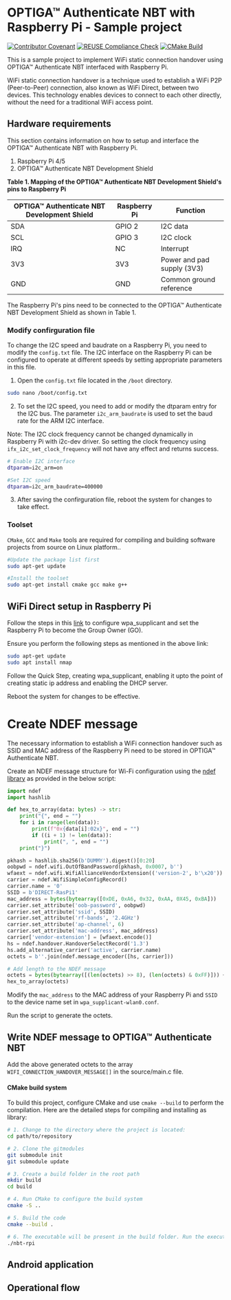 <!--
SPDX-FileCopyrightText: Copyright (c) 2024 Infineon Technologies AG
SPDX-License-Identifier: MIT
-->

# OPTIGA&trade; Authenticate NBT with Raspberry Pi - Sample project

[![Contributor Covenant](https://img.shields.io/badge/Contributor%20Covenant-2.1-4baaaa.svg)](CODE_OF_CONDUCT.md)
[![REUSE Compliance Check](https://github.com/Infineon/optiga-nbt-lib-c/actions/workflows/linting-test.yml/badge.svg?branch=main)](https://github.com/Infineon/optiga-nbt-lib-c/actions/workflows/linting-test.yml)
[![CMake Build](https://github.com/Infineon/optiga-nbt-lib-c/actions/workflows/build-test.yml/badge.svg?branch=main)](https://github.com/Infineon/optiga-nbt-lib-c/actions/workflows/cmake-single-platform.yml)

This is a sample project to implement WiFi static connection handover using OPTIGA&trade; Authenticate NBT interfaced with Raspberry Pi.

WiFi static connection handover is a technique used to establish a WiFi P2P (Peer-to-Peer) connection, also known as WiFi Direct, between two devices. This technology enables devices to connect to each other directly, without the need for a traditional WiFi access point.

## Hardware requirements

This section contains information on how to setup and interface the OPTIGA™ Authenticate NBT with Raspberry Pi.

1. Raspberry Pi 4/5
2. OPTIGA&trade; Authenticate NBT Development Shield

**Table 1. Mapping of the OPTIGA&trade; Authenticate NBT Development Shield's pins to Raspberry Pi**

| OPTIGA&trade; Authenticate NBT Development Shield | Raspberry Pi | Function |
| ------------------------------------------------- | --------------------- | -------- |
| SDA                           | GPIO 2        | I2C data                   |
| SCL                           | GPIO 3        | I2C clock                  |
| IRQ                           | NC        | Interrupt                  |
| 3V3                           | 3V3                     | Power and pad supply (3V3) |
| GND                           | GND                     | Common ground reference    |

The Raspberry Pi's pins need to be connected to the OPTIGA&trade; Authenticate NBT Development Shield as shown in Table 1.

### Modify confirguration file
To change the I2C speed and baudrate on a Raspberry Pi, you need to modify the `config.txt` file. The I2C interface on the Raspberry Pi can be configured to operate at different speeds by setting appropriate parameters in this file.
1. Open the `config.txt` file located in the `/boot` directory.
```sh
sudo nano /boot/config.txt
```
2. To set the I2C speed, you need to add or modify the dtparam entry for the I2C bus. The parameter `i2c_arm_baudrate` is used to set the baud rate for the ARM I2C interface.

Note: The I2C clock frequency cannot be changed dynamically in Raspberry Pi with i2c-dev driver. So setting the clock frequency using ```ifx_i2c_set_clock_frequency``` will not have any effect and returns success.
```sh
# Enable I2C interface
dtparam=i2c_arm=on

#Set I2C speed
dtparam=i2c_arm_baudrate=400000
```
3. After saving the confirguration file, reboot the system for changes to take effect.

### Toolset
`CMake`, `GCC` and `Make` tools are required for compiling and building software projects from source on Linux platform..

```sh
#Update the package list first
sudo apt-get update

#Install the toolset
sudo apt-get install cmake gcc make g++
```

## WiFi Direct setup in Raspberry Pi 
Follow the steps in this [link](https://raspberrypi.stackexchange.com/questions/117238/connect-android-smartphone-with-wi-fi-direct-to-a-raspberry-pi#:~:text=%E2%99%A6%20Wi%2DFi%20Direct%20with%20a%20DHCP%20server%20on%20the%20Group%20Owner) to configure wpa_supplicant and set the Raspberry Pi to become the Group Owner (GO).

Ensure you perform the following steps as mentioned in the above link:

```sh
sudo apt-get update
sudo apt install nmap
```
Follow the Quick Step, creating wpa_supplicant, enabling it upto the point of creating static ip address and enabling the DHCP server.

Reboot the system for changes to be effective.


# Create NDEF message

The necessary information to establish a WiFi connection handover such as SSID and MAC address of the Raspberry Pi need to be stored in OPTIGA&trade; Authenticate NBT.

Create an NDEF message structure for Wi-Fi configuration using the [ndef library](https://ndeflib.readthedocs.io/en/latest/records/wifi.html#connection-handover) as provided in the below script:

```py
import ndef
import hashlib

def hex_to_array(data: bytes) -> str:
    print("{", end = "")
    for i in range(len(data)):
        print(f"0x{data[i]:02x}", end = "")
        if ((i + 1) != len(data)):
            print(", ", end = "")
    print("}")

pkhash = hashlib.sha256(b'DUMMY').digest()[0:20]
oobpwd = ndef.wifi.OutOfBandPassword(pkhash, 0x0007, b'')
wfaext = ndef.wifi.WifiAllianceVendorExtension(('version-2', b'\x20'))
carrier = ndef.WifiSimpleConfigRecord()
carrier.name = '0'
SSID = b'DIRECT-RasPi1'
mac_address = bytes(bytearray([0xDE, 0xA6, 0x32, 0xAA, 0X45, 0xBA]))
carrier.set_attribute('oob-password', oobpwd)
carrier.set_attribute('ssid', SSID)
carrier.set_attribute('rf-bands', '2.4GHz')
carrier.set_attribute('ap-channel', 6)
carrier.set_attribute('mac-address', mac_address)
carrier['vendor-extension'] = [wfaext.encode()]
hs = ndef.handover.HandoverSelectRecord('1.3')
hs.add_alternative_carrier('active', carrier.name)
octets = b''.join(ndef.message_encoder([hs, carrier]))

# Add length to the NDEF message
octets = bytes(bytearray([(len(octets) >> 8), (len(octets) & 0xFF)])) + octets
hex_to_array(octets)
```
Modify the ```mac_address``` to the MAC address of your Raspberry Pi and ```SSID``` to the device name set in ```wpa_supplicant-wlan0.conf```.

Run the script to generate the octets.

## Write NDEF message to OPTIGA&trade; Authenticate NBT

Add the above generated octets to the array ```WIFI_CONNECTION_HANDOVER_MESSAGE[]``` in the source/main.c file.

#### CMake build system

To build this project, configure CMake and use `cmake --build` to perform the compilation.
Here are the detailed steps for compiling and installing as library:

```sh
# 1. Change to the directory where the project is located:
cd path/to/repository

# 2. Clone the gitmodules
git submodule init
git submodule update

# 3. Create a build folder in the root path 
mkdir build
cd build

# 4. Run CMake to configure the build system
cmake -S ..

# 5. Build the code
cmake --build .

# 6. The executable will be present in the build folder. Run the executable
./nbt-rpi
```

## Android application



## Operational flow



